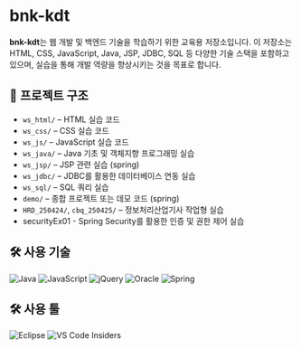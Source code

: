 # bnk-kdt

**bnk-kdt**는 웹 개발 및 백엔드 기술을 학습하기 위한 교육용 저장소입니다. 이 저장소는 HTML, CSS, JavaScript, Java, JSP, JDBC, SQL 등 다양한 기술 스택을 포함하고 있으며, 실습을 통해 개발 역량을 향상시키는 것을 목표로 합니다.

## 📁 프로젝트 구조

- `ws_html/` – HTML 실습 코드  
- `ws_css/` – CSS 실습 코드  
- `ws_js/` – JavaScript 실습 코드
- `ws_java/` – Java 기초 및 객체지향 프로그래밍 실습  
- `ws_jsp/` – JSP 관련 실습 (spring)
- `ws_jdbc/` – JDBC를 활용한 데이터베이스 연동 실습  
- `ws_sql/` – SQL 쿼리 실습  
- `demo/` – 종합 프로젝트 또는 데모 코드 (spring)
- `HRD_250424/`, `cbq_250425/` – 정보처리산업기사 작업형 실습
- securityEx01 - Spring Security를 활용한 인증 및 권한 제어 실습

## 🛠 사용 기술
![Java](https://img.shields.io/badge/java-%23ED8B00.svg?style=for-the-badge&logo=openjdk&logoColor=white)
![JavaScript](https://img.shields.io/badge/javascript-%23323330.svg?style=for-the-badge&logo=javascript&logoColor=%23F7DF1E)
![jQuery](https://img.shields.io/badge/jquery-%230769AD.svg?style=for-the-badge&logo=jquery&logoColor=white)
![Oracle](https://img.shields.io/badge/Oracle-F80000?style=for-the-badge&logo=oracle&logoColor=white)
![Spring](https://img.shields.io/badge/spring-%236DB33F.svg?style=for-the-badge&logo=spring&logoColor=white)

## 🛠 사용 툴
![Eclipse](https://img.shields.io/badge/Eclipse-FE7A16.svg?style=for-the-badge&logo=Eclipse&logoColor=white)
![VS Code Insiders](https://img.shields.io/badge/VS%20Code%20Insiders-35b393.svg?style=for-the-badge&logo=visual-studio-code&logoColor=white)

